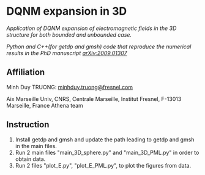 # DQNM expansion in 3D

*Application of DQNM expansion of electromagnetic fields in the 3D structure for both bounded and unbounded case.*

*Python and C++(for getdp and gmsh) code that reproduce the numerical results in the PhD manuscript [arXiv:2009.01307](https://arxiv.org/abs/2009.01307)*

## Affiliation

Minh Duy TRUONG: [minhduy.truong@fresnel.com](minhduy.truong@fresnel.com)

Aix Marseille Univ, CNRS, Centrale Marseille, Institut Fresnel, F-13013 Marseille, France
Athena team

## Instruction

1. Install getdp and gmsh and update the path leading to getdp and gmsh in the main files.
2. Run 2 main files "main_3D_sphere.py" and "main_3D_PML.py"  in order to obtain data.
3. Run 2 files "plot_E.py", "plot_E_PML.py", to plot the figures from data.
